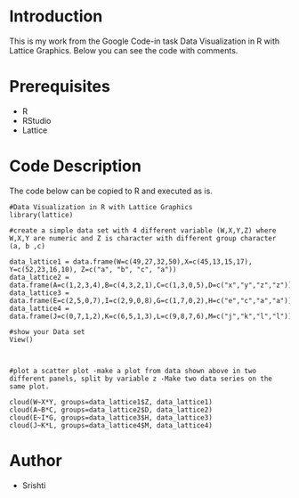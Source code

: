 # Introduction
This is my work from the Google Code-in task Data Visualization in R with Lattice Graphics. Below you can see the code with comments.

# Prerequisites
- R
- RStudio
- Lattice

# Code Description
The code below can be copied to R and executed as is.

```
#Data Visualization in R with Lattice Graphics
library(lattice)

#create a simple data set with 4 different variable (W,X,Y,Z) where W,X,Y are numeric and Z is character with different group character (a, b ,c)

data_lattice1 = data.frame(W=c(49,27,32,50),X=c(45,13,15,17), Y=c(52,23,16,10), Z=c("a", "b", "c", "a"))
data_lattice2 = data.frame(A=c(1,2,3,4),B=c(4,3,2,1),C=c(1,3,0,5),D=c("x","y","z","z"))
data_lattice3 = data.frame(E=c(2,5,0,7),I=c(2,9,0,8),G=c(1,7,0,2),H=c("e","c","a","a"))
data_lattice4 = data.frame(J=c(0,7,1,2),K=c(6,5,1,3),L=c(9,8,7,6),M=c("j","k","l","l"))

#show your Data set
View()



#plot a scatter plot -make a plot from data shown above in two different panels, split by variable z -Make two data series on the same plot.

cloud(W~X*Y, groups=data_lattice1$Z, data_lattice1)
cloud(A~B*C, groups=data_lattice2$D, data_lattice2)
cloud(E~I*G, groups=data_lattice3$H, data_lattice3)
cloud(J~K*L, groups=data_lattice4$M, data_lattice4)
```

# Author
- Srishti 

